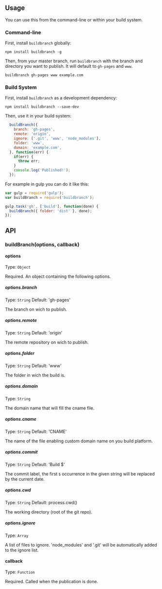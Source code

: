 ## Usage

You can use this from the command-line or within your build system.

### Command-line

First, install `buildbranch` globally:

```shell
npm install buildbranch -g
```

Then, from your master branch, run `buildbranch` with the branch and directory
 you want to publish. It will default to `gh-pages` and `www`.

```shell
buildbranch gh-pages www example.com
```

### Build System

First, install `buildbranch` as a development dependency:

```shell
npm install buildbranch --save-dev
```

Then, use it in your build system:

```javascript
  buildBranch({
    branch: 'gh-pages',
    remote: 'origin',
    ignore: ['.git', 'www', 'node_modules'],
    folder: 'www',
    domain: 'example.com',
  }, function(err) {
    if(err) {
      throw err;
    }
    console.log('Published!');
  });
```

For example in gulp you can do it like this:

```javascript
var gulp = require('gulp');
var buildBranch = require('buildbranch');

gulp.task('gh', ['build'], function(done) {
  buildBranch({ folder: 'dist' }, done);
});
```

## API

### buildBranch(options, callback)

#### options
Type: `Object`

Required. An object containing the following options.

##### options.branch
Type: `String`
Default: 'gh-pages'

The branch on wich to publish.

##### options.remote
Type: `String`
Default: 'origin'

The remote repository on wich to publish.

##### options.folder
Type: `String`
Default: 'www'

The folder in wich the build is.

##### options.domain
Type: `String`

The domain name that will fill the cname file.

##### options.cname
Type: `String`
Default: 'CNAME'

The name of the file enabling custom domain name on you build platform.

##### options.commit
Type: `String`
Default: 'Build $'

The commit label, the first `$` occurrence in the given string will be replaced
 by the current date.

##### options.cwd
Type: `String`
Default: process.cwd()

The working directory (root of the git repo).

##### options.ignore
Type: `Array`

A list of files to ignore. 'node_modules' and '.git' will be automatically
 added to the ignore list.

#### callback
Type: `Function`

Required. Called when the publication is done.
